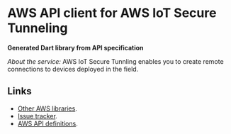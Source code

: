 # AWS API client for AWS IoT Secure Tunneling

**Generated Dart library from API specification**

*About the service:*
AWS IoT Secure Tunnling enables you to create remote connections to devices
deployed in the field.

## Links

- [Other AWS libraries](https://github.com/agilord/aws_client/tree/master/generated).
- [Issue tracker](https://github.com/agilord/aws_client/issues).
- [AWS API definitions](https://github.com/aws/aws-sdk-js/tree/master/apis).
